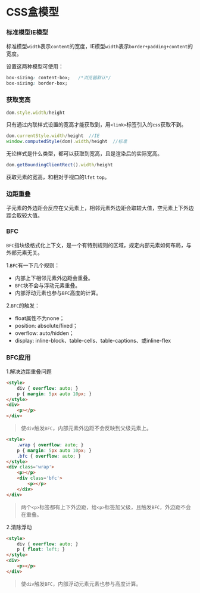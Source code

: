 # CSS盒模型

### 标准模型IE模型

标准模型`width`表示`content`的宽度，IE模型`width`表示`border+padding+content`的宽度。

设置这两种模型可使用：

```css
box-sizing: content-box;   /*浏览器默认*/
box-sizing: border-box;
```

### 获取宽高

```javascript
dom.style.width/height
```

只有通过内联样式设置的宽高才能获取到，用`<link>`标签引入的`css`获取不到。

```javascript
dom.currentStyle.width/height  //IE
window.computedStyle(dom).width/height  //标准
```

无论样式是什么类型，都可以获取到宽高，且是渲染后的实际宽高。

```javascript
dom.getBoundingClientRect().width/height
```
获取元素的宽高，和相对于视口的`lfet` `top`。

### 边距重叠

子元素的外边距会反应在父元素上，相邻元素外边距会取较大值，空元素上下外边距会取较大值。

### BFC

`BFC`指块级格式化上下文，是一个有特别规则的区域，规定内部元素如何布局，与外部元素无关。

1.`BFC`有一下几个规则：     

+ 内部上下相邻元素外边距会重叠。
+ `BFC`块不会与浮动元素重叠。
+ 内部浮动元素也参与`BFC`高度的计算。

2.`BFC`的触发：

+ float属性不为none；
+ position: absolute/fixed；
+ overflow: auto/hidden；
+ display: inline-block、table-cells、table-captions、或inline-flex

### BFC应用

1.解决边距重叠问题

```html
<style>
    div { overflow: auto; }
    p { margin: 5px auto 10px; }
</style>
<div>
    <p></p>
</div>
```

> 使`div`触发`BFC`，内部元素外边距不会反映到父级元素上。

```html
<style>
    .wrap { overflow: auto; }
    p { margin: 5px auto 10px; }
    .bfc { overflow: auto; }
</style>
<div class='wrap'>
    <p></p>
    <div class='bfc'>
        <p></p>
    </div>
</div>
```

> 两个`<p>`标签都有上下外边距，给`<p>`标签加父级，且触发`BFC`，外边距不会在重叠。

2.清除浮动

```html
<style>
    div { overflow: auto; }
    p { float: left; }
</style>
<div>
    <p></p>
</div>
```

> 使`div`触发`BFC`，内部浮动元素元素也参与高度计算。





